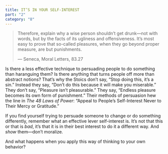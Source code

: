 ```yaml
---
title: IT’S IN YOUR SELF-INTEREST
part: "2"
category: "8"
---
```


> Therefore, explain why a wise person shouldn’t get drunk—not with words, but by the facts of its ugliness and offensiveness. It’s most easy to prove that so-called pleasures, when they go beyond proper measure, are but punishments.
>
> — Seneca, Moral Letters, 83.27

Is there a less effective technique to persuading people to do something than haranguing them? Is there anything that turns people off more than abstract notions? That’s why the Stoics don’t say, “Stop doing this, it’s a sin.” Instead they say, “Don’t do this because it will make you miserable.” They don’t say, “Pleasure isn’t pleasurable.” They say, “Endless pleasure becomes its own form of punishment.” Their methods of persuasion hew the line in _The 48 Laws of Power_: “Appeal to People’s Self-Interest Never to Their Mercy or Gratitude.”

If you find yourself trying to persuade someone to change or do something differently, remember what an effective lever self-interest is. It’s not that this or that is _bad_, it’s that it is in their best interest to do it a different way. And _show_ them—don’t moralize.

And what happens when you apply this way of thinking to your own behavior?
